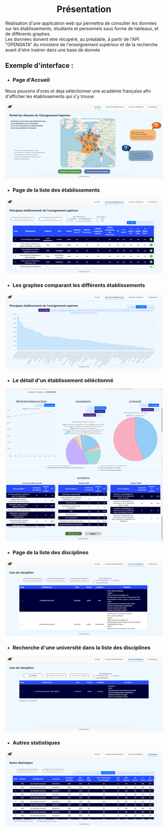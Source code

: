 <h1 align="center">Présentation</h1>
Réalisation d'une application web qui permettra de consulter les données sur les établissements, etudiants et personnels sous forme de tableaux, et de différents graphes.<br>
Les données doivent etre récupéré, au préalable, à partir de l'API "OPENDATA" du ministere de l'enseignement supérieur et de la recherche avant d'etre insérer dans une base de donnée


<h2>Exemple d'interface :</h2>

* <h3>Page d'Accueil</h3>
Nous pouvons d'ores et deja séléctionner une académie française afin d'afficher les établissements qui s'y trouve<br>
<p align="center">
  <img src="public/images/Capture_Ecran/Accueil.PNG" title="Page d'Accueil">
</p>


* <h3>Page de la liste des établissements</h3>
<p align="center">
  <img src="public/images/Capture_Ecran/Liste_Etab.PNG" title="liste des établissements">
</p>


* <h3>Les graphes comparant les différents établissements</h3>
<p align="center">
  <img src="public/images/Capture_Ecran/Graph_Etab.PNG" title="Graphes des établissements">
</p>


* <h3>Le détail d'un établissement séléctionné</h3>
<p align="center">
  <img src="public/images/Capture_Ecran/Detail_Univ.PNG" title="Details en graphe">
  <img src="public/images/Capture_Ecran/Detail_Univ_2.PNG" title="Détails des diplomes de l'établissement">
</p>


* <h3>Page de la liste des disciplines</h3>
<p align="center">
  <img src="public/images/Capture_Ecran/Liste_Discip.PNG" title="liste des disciplines">
</p>


* <h3>Recherche d'une université dans la liste des disciplines</h3>
<p align="center">
  <img src="public/images/Capture_Ecran/Discipline.PNG" title="liste des disciplines d'un établissement">
</p>


* <h3>Autres statistiques</h3>
<p align="center">
  <img src="public/images/Capture_Ecran/Autres.PNG" title="Autres statistiques">
</p>
